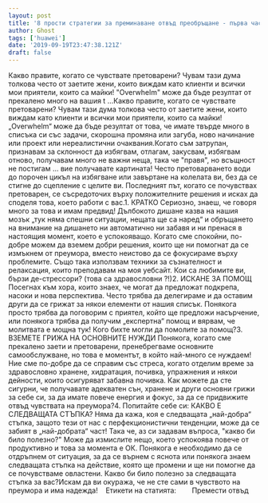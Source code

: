 ```yaml
---
layout: post
title: '8 прости стратегии за преминаване отвъд преобръщане - първа част'
author: Ghost
tags: ['huawei']
date: '2019-09-19T23:47:38.121Z'
draft: false
---
```


Какво правите, когато се чувствате претоварени? Чувам тази дума толкова често от заетите жени, които виждам като клиенти и всички мои приятели, които са майки! "Overwhelm" може да бъде резултат от прекалено много на вашия t ...Какво правите, когато се чувствате претоварени? Чувам тази дума толкова често от заетите жени, които виждам като клиенти и всички мои приятели, които са майки! „Overwhelm“ може да бъде резултат от това, че имате твърде много в списъка си със задачи, скорошна промяна или загуба, ново начинание или проект или нереалистични очаквания.Когато съм затрупан, признавам за склонност да избягвам, отлагам, закусвам, избягвам отново, получавам много не важни неща, така че "правя", но всъщност не постигам ... вие получавате картината! Често претоварването води до порочен цикъл на избягване или завъртане на колелата ви, без да се стигне до сцепление с целите ви. Последният път, когато се почувствах претоварен, се съсредоточих върху положителните решения и исках да споделя това, което работи с вас.1. КРАТКО Сериозно, знаеш, че говоря много за това и имам предвид! Дълбокото дишане казва на нашия мозък „тук няма спешни ситуации, нещата ще са наред“ и обръщането на внимание на дишането ни автоматично ни забавя и ни пренася в настоящия момент, което е успокояващо. Когато сме спокойни, по-добре можем да вземем добри решения, които ще ни помогнат да се измъкнем от преумора, вместо неистово да се фокусираме върху проблемите. Също така използвам техники за съзнателност и релаксация, които преподавам на моя уебсайт. Кои са любимите ви, бързи де-стрессори? (това са здравословни ?!)2. ИСКАНЕ ЗА ПОМОЩ Посегнах към хора, които знаех, че могат да предложат подкрепа, насоки и нова перспектива. Често трябва да делегираме и да оставим други да се грижат за някои елементи от нашия списък. Понякога просто трябва да поговорим с приятел, който ще предложи насърчение, или понякога трябва да получим „експертна“ помощ и вярвам, че молитвата е мощна тук! Кого бихте могли да помолите за помощ?3. ВЗЕМЕТЕ ГРИЖА НА ОСНОВНИТЕ НУЖДИ Понякога, когато сме прекалено заети и претоварени, пренебрегваме основните самообслужване, но това е моментът, в който най-много се нуждаем! Ние сме по-добре да се справим със стреса, когато отделим време за здравословно хранене, хидратация, почивка, упражнения и някои дейности, които осигуряват забавна почивка. Как можете да сте сигурни, че получавате адекватен сън, хранене и други основни грижи за себе си, за да имате повече енергия и фокус, за да се придвижите отвъд чувствата на преумора?4. Попитайте себе си: КАКВО Е СЛЕДВАЩАТА СТЪПКА? Няма да кажа, коя е следващата „най-добра“ стъпка, защото тези от нас с перфекционистични тенденции, може да се забият в „най-добрата“ част! Така че, аз си задавам въпроса, "какво би било полезно?" Може да измислите нещо, което успокоява повече от продуктивно и това за момента е ОК. Понякога е необходимо да се отдръпнем от ситуация, за да се върнем с яснота или понякога знаем следващата стъпка на действие, която ще промени и ще ни помогне да се почувстваме овластени. Какво би било полезно за следващата стъпка за вас?Искам да ви окуража, че не сте сами в чувството на преумора и има надежда!    Етикети на статията:        Премести отвъд
